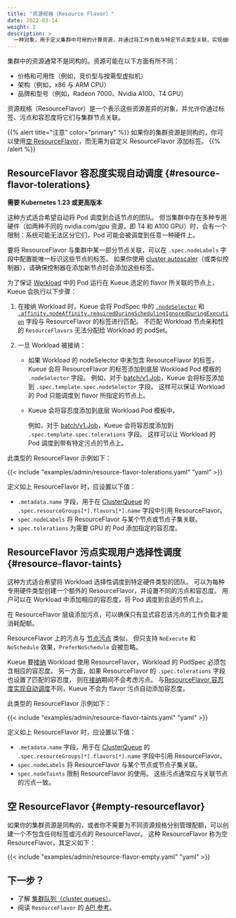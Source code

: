 ```yaml
---
title: "资源规格（Resource Flavor）"
date: 2022-03-14
weight: 2
description: >
  一种对象，用于定义集群中可用的计算资源，并通过将工作负载与特定节点类型关联，实现细粒度的资源管理。
---
```


集群中的资源通常不是同构的。资源可能在以下方面有所不同：

- 价格和可用性（例如，竞价型与按需型虚拟机）
- 架构（例如，x86 与 ARM CPU）
- 品牌和型号（例如，Radeon 7000、Nvidia A100、T4 GPU）

资源规格（ResourceFlavor）是一个表示这些资源差异的对象，并允许你通过标签、污点和容忍度将它们与集群节点关联。

{{% alert title="注意" color="primary" %}}
如果你的集群资源是同构的，你可以使用[空 ResourceFlavor](#empty-resourceflavor)，而无需为自定义 ResourceFlavor 添加标签。
{{% /alert %}}

## ResourceFlavor 容忍度实现自动调度 {#resource-flavor-tolerations}

**需要 Kubernetes 1.23 或更高版本**

这种方式适合希望自动将 Pod 调度到合适节点的团队。
但当集群中存在多种专用硬件（如两种不同的 nvidia.com/gpu 资源，即 T4 和 A100 GPU）时，会有一个限制：系统可能无法区分它们，Pod 可能会被调度到任意一种硬件上。

要将 ResourceFlavor 与集群中某一部分节点关联，可以在 `.spec.nodeLabels` 字段中配置能唯一标识这些节点的标签。
如果你使用 [cluster autoscaler](https://github.com/kubernetes/autoscaler/tree/master/cluster-autoscaler)（或类似控制器），请确保控制器在添加新节点时会添加这些标签。

为了保证 [Workload](/docs/concepts/workload) 中的 Pod 运行在 Kueue 选定的 flavor 所关联的节点上，Kueue 会执行以下步骤：

1. 在接纳 Workload 时，Kueue 会将 PodSpec 中的 [`.nodeSelector`](https://kubernetes.io/zh-cn/docs/concepts/scheduling-eviction/assign-pod-node/#nodeselector) 和 [`.affinity.nodeAffinity.requiredDuringSchedulingIgnoredDuringExecution`](https://kubernetes.io/zh-cn/docs/concepts/scheduling-eviction/assign-pod-node/#node-affinity) 字段与 ResourceFlavor 的标签进行匹配。
不匹配 Workload 节点亲和性的 `ResourceFlavors` 无法分配给 Workload 的 podSet。

2. 一旦 Workload 被接纳：
   - 如果 Workload 的 nodeSelector 中未包含 ResourceFlavor 的标签，Kueue 会将 ResourceFlavor 的标签添加到底层 Workload Pod 模板的 `.nodeSelector` 字段。
     例如，对于 [batch/v1.Job](https://kubernetes.io/zh-cn/docs/concepts/workloads/controllers/job/)，Kueue 会将标签添加到 `.spec.template.spec.nodeSelector` 字段。
     这样可以保证 Workload 的 Pod 只能调度到 flavor 所指定的节点上。

   - Kueue 会将容忍度添加到底层 Workload Pod 模板中。

     例如，对于 [batch/v1.Job](https://kubernetes.io/zh-cn/docs/concepts/workloads/controllers/job/)，Kueue 会将容忍度添加到 `.spec.template.spec.tolerations` 字段。
     这样可以让 Workload 的 Pod 调度到带有特定污点的节点上。

此类型的 ResourceFlavor 示例如下：

{{< include "examples/admin/resource-flavor-tolerations.yaml" "yaml" >}}

定义如上 ResourceFlavor 时，应设置以下值：
- `.metadata.name` 字段，用于在 [ClusterQueue](/docs/concepts/cluster_queue) 的 `.spec.resourceGroups[*].flavors[*].name` 字段中引用 ResourceFlavor。
- `spec.nodeLabels` 将 ResourceFlavor 与某个节点或节点子集关联。
- `spec.tolerations` 为需要 GPU 的 Pod 添加指定的容忍度。


## ResourceFlavor 污点实现用户选择性调度 {#resource-flavor-taints}

这种方式适合希望将 Workload 选择性调度到特定硬件类型的团队。
可以为每种专用硬件类型创建一个额外的 ResourceFlavor，并设置不同的污点和容忍度。
用户可以在 Workload 中添加相应的容忍度，将 Pod 调度到合适的节点上。

在 ResourceFlavor 层级添加污点，可以确保只有显式容忍该污点的工作负载才能消耗配额。

ResourceFlavor 上的污点与 [节点污点](https://kubernetes.io/zh-cn/docs/concepts/scheduling-eviction/taint-and-toleration/) 类似，
但只支持 `NoExecute` 和 `NoSchedule` 效果，`PreferNoSchedule` 会被忽略。

Kueue 要[接纳](/docs/concepts#admission) Workload 使用 ResourceFlavor，Workload 的 PodSpec 必须包含相应的容忍度。
另一方面，如果 ResourceFlavor 的 `.spec.tolerations` 字段也设置了匹配的容忍度，
则在[接纳](/docs/concepts#admission)期间不会考虑污点。
与[ResourceFlavor 容忍度实现自动调度](#ResourceFlavor-容忍度实现自动调度)不同，Kueue 不会为 flavor 污点自动添加容忍度。

此类型的 ResourceFlavor 示例如下：

{{< include "examples/admin/resource-flavor-taints.yaml" "yaml" >}}

定义如上 ResourceFlavor 时，应设置以下值：
- `.metadata.name` 字段，用于在 [ClusterQueue](/docs/concepts/cluster_queue) 的 `.spec.resourceGroups[*].flavors[*].name` 字段中引用 ResourceFlavor。
- `spec.nodeLabels` 将 ResourceFlavor 与某个节点或节点子集关联。
- `spec.nodeTaints` 限制 ResourceFlavor 的使用。
这些污点通常应与关联节点的污点一致。

## 空 ResourceFlavor {#empty-resourceflavor}

如果你的集群资源是同构的，或者你不需要为不同资源规格分别管理配额，可以创建一个不包含任何标签或污点的 ResourceFlavor。
这种 ResourceFlavor 称为空 ResourceFlavor，其定义如下：

{{< include "examples/admin/resource-flavor-empty.yaml" "yaml" >}}

## 下一步？

- 了解 [集群队列（cluster queues）](/docs/concepts/cluster_queue)。
- 阅读 `ResourceFlavor` 的 [API 参考](/docs/reference/kueue.v1beta1/#kueue-x-k8s-io-v1beta1-ResourceFlavor)。
